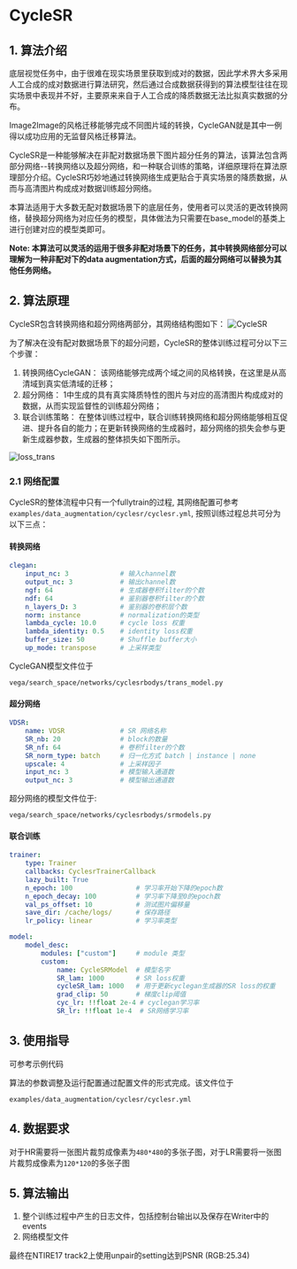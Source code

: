 # CycleSR

## 1. 算法介绍

底层视觉任务中，由于很难在现实场景里获取到成对的数据，因此学术界大多采用人工合成的成对数据进行算法研究，然后通过合成数据获得到的算法模型往往在现实场景中表现并不好，主要原来来自于人工合成的降质数据无法比拟真实数据的分布。

Image2Image的风格迁移能够完成不同图片域的转换，CycleGAN就是其中一例得以成功应用的无监督风格迁移算法。

CycleSR是一种能够解决在非配对数据场景下图片超分任务的算法，该算法包含两部分网络--转换网络以及超分网络，和一种联合训练的策略，详细原理将在算法原理部分介绍。CycleSR巧妙地通过转换网络生成更贴合于真实场景的降质数据，从而与高清图片构成成对数据训练超分网络。

本算法适用于大多数无配对数据场景下的底层任务，使用者可以灵活的更改转换网络，替换超分网络为对应任务的模型，具体做法为只需要在base_model的基类上进行创建对应的模型类即可。

**Note: 本算法可以灵活的运用于很多非配对场景下的任务，其中转换网络部分可以理解为一种非配对下的data augmentation方式，后面的超分网络可以替换为其他任务网络。**

## 2. 算法原理

CycleSR包含转换网络和超分网络两部分，其网络结构图如下：
![CycleSR](images/cyclesr.png)

为了解决在没有配对数据场景下的超分问题，CycleSR的整体训练过程可分以下三个步骤：

1. 转换网络CycleGAN： 该网络能够完成两个域之间的风格转换，在这里是从高清域到真实低清域的迁移；
2. 超分网络： 1中生成的具有真实降质特性的图片与对应的高清图片构成成对的数据，从而实现监督性的训练超分网络；
3. 联合训练策略： 在整体训练过程中，联合训练转换网络和超分网络能够相互促进、提升各自的能力；在更新转换网络的生成器时，超分网络的损失会参与更新生成器参数，生成器的整体损失如下图所示。

![loss_trans](images/cyclesr_loss_trans.png)

### 2.1 网络配置

CycleSR的整体流程中只有一个fullytrain的过程, 其网络配置可参考`examples/data_augmentation/cyclesr/cyclesr.yml`, 按照训练过程总共可分为以下三点：

#### 转换网络

```yaml
clegan:
    input_nc: 3             # 输入channel数
    output_nc: 3            # 输出channel数
    ngf: 64                 # 生成器卷积filter的个数
    ndf: 64                 # 鉴别器卷积filter的个数
    n_layers_D: 3           # 鉴别器的卷积层个数
    norm: instance          # normalization的类型
    lambda_cycle: 10.0      # cycle loss 权重
    lambda_identity: 0.5    # identity loss权重
    buffer_size: 50         # Shuffle buffer大小
    up_mode: transpose      # 上采样类型
```

CycleGAN模型文件位于

```text
vega/search_space/networks/cyclesrbodys/trans_model.py
```

#### 超分网络

```yaml
VDSR:
    name: VDSR              # SR 网络名称
    SR_nb: 20               # block的数量
    SR_nf: 64               # 卷积filter的个数
    SR_norm_type: batch     # 归一化方式 batch | instance | none
    upscale: 4              # 上采样因子
    input_nc: 3             # 模型输入通道数
    output_nc: 3            # 模型输出通道数
```

超分网络的模型文件位于:

```text
vega/search_space/networks/cyclesrbodys/srmodels.py
```

#### 联合训练

```yaml
trainer:
    type: Trainer
    callbacks: CyclesrTrainerCallback
    lazy_built: True
    n_epoch: 100                # 学习率开始下降的epoch数
    n_epoch_decay: 100          # 学习率下降至0的epoch数
    val_ps_offset: 10           # 测试图片偏移量
    save_dir: /cache/logs/      # 保存路径
    lr_policy: linear           # 学习率类型

model:
    model_desc:
        modules: ["custom"]     # module 类型
        custom:
            name: CycleSRModel  # 模型名字
            SR_lam: 1000        # SR loss权重
            cycleSR_lam: 1000   # 用于更新cyclegan生成器的SR loss的权重
            grad_clip: 50       # 梯度clip阈值
            cyc_lr: !!float 2e-4 # cyclegan学习率
            SR_lr: !!float 1e-4  # SR网络学习率
```

## 3. 使用指导

可参考示例代码

算法的参数调整及运行配置通过配置文件的形式完成。该文件位于

```text
examples/data_augmentation/cyclesr/cyclesr.yml
```

## 4. 数据要求

对于HR需要将一张图片裁剪成像素为`480*480`的多张子图，对于LR需要将一张图片裁剪成像素为`120*120`的多张子图 

## 5. 算法输出

 1. 整个训练过程中产生的日志文件，包括控制台输出以及保存在Writer中的events
 2. 网络模型文件

最终在NTIRE17 track2上使用unpair的setting达到PSNR (RGB:25.34)
